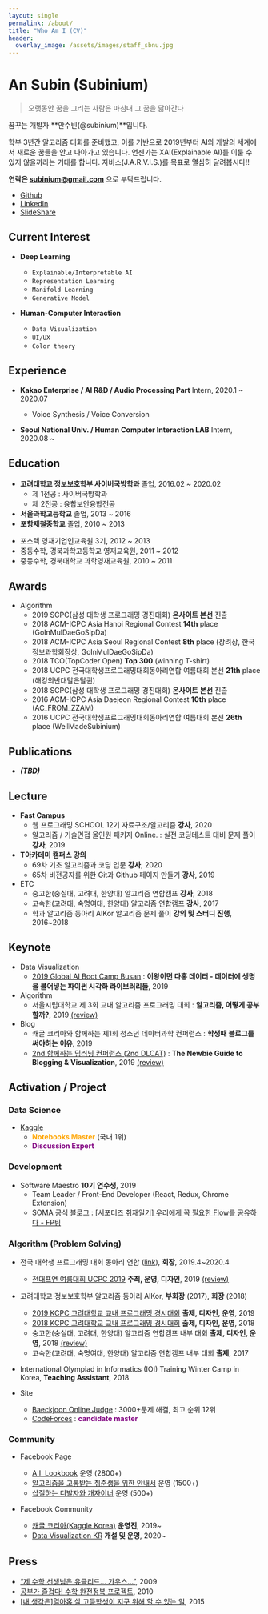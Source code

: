 ```yaml
---
layout: single
permalink: /about/
title: "Who Am I (CV)"
header:
  overlay_image: /assets/images/staff_sbnu.jpg
---
```


# An Subin (Subinium)

> 오랫동안 꿈을 그리는 사람은 마침내 그 꿈을 닮아간다

꿈꾸는 개발자 **안수빈(@subinium)**입니다.

학부 3년간 알고리즘 대회를 준비했고, 이를 기반으로 2019년부터 AI와 개발의 세계에서 새로운 꿈들을 안고 나아가고 있습니다.
언젠가는 XAI(Explainable AI)를 이룰 수 있지 않을까라는 기대를 합니다. 자비스(J.A.R.V.I.S.)를 목표로 열심히 달려봅시다!!

**연락은 subinium@gmail.com** 으로 부탁드립니다.

- [Github](https://github.com/subinium)
- [LinkedIn](https://www.linkedin.com/in/subin-an-841975110/)
- [SlideShare](https://www.slideshare.net/SubinAn1)

## Current Interest

- **Deep Learning**

  - `Explainable/Interpretable AI`
  - `Representation Learning`
  - `Manifold Learning`
  - `Generative Model`

- **Human-Computer Interaction**
  - `Data Visualization`
  - `UI/UX`
  - `Color theory`

## Experience

- **Kakao Enterprise / AI R&D / Audio Processing Part** Intern, 2020.1 ~ 2020.07

  - Voice Synthesis / Voice Conversion

- **Seoul National Univ. / Human Computer Interaction LAB** Intern, 2020.08 ~

## Education

- **고려대학교 정보보호학부 사이버국방학과** 졸업, 2016.02 ~ 2020.02
  - 제 1전공 : 사이버국방학과
  - 제 2전공 : 융합보안융합전공
- **서울과학고등학교** 졸업, 2013 ~ 2016
- **포항제철중학교** 졸업, 2010 ~ 2013

* 포스텍 영재기업인교육원 3기, 2012 ~ 2013
* 중등수학, 경북과학고등학교 영재교육원, 2011 ~ 2012
* 중등수학, 경북대학교 과학영재교육원, 2010 ~ 2011

## Awards

- Algorithm
  - 2019 SCPC(삼성 대학생 프로그래밍 경진대회) **온사이트 본선** 진출
  - 2018 ACM-ICPC Asia Hanoi Regional Contest **14th** place (GoInMulDaeGoSipDa)
  - 2018 ACM-ICPC Asia Seoul Regional Contest **8th** place (장려상, 한국정보과학회장상, GoInMulDaeGoSipDa)
  - 2018 TCO(TopCoder Open) **Top 300** (winning T-shirt)
  - 2018 UCPC 전국대학생프로그래밍대회동아리연합 여름대회 본선 **21th** place (해킹의반대말은달퀸)
  - 2018 SCPC(삼성 대학생 프로그래밍 경진대회) **온사이트 본선** 진출
  - 2016 ACM-ICPC Asia Daejeon Regional Contest **10th** place (AC_FROM_ZZAM)
  - 2016 UCPC 전국대학생프로그래밍대회동아리연합 여름대회 본선 **26th** place (WellMadeSubinium)

## Publications

- **_(TBD)_**

## Lecture

- **Fast Campus**
  - 웹 프로그래밍 SCHOOL 12기 자료구조/알고리즘 **강사**, 2020
  - 알고리즘 / 기술면접 올인원 패키지 Online. : 실전 코딩테스트 대비 문제 풀이 **강사**, 2019
- **T아카데미 캠퍼스 강의**
  - 69차 기초 알고리즘과 코딩 입문 **강사**, 2020
  - 65차 비전공자를 위한 Git과 Github 페이지 만들기 **강사**, 2019
- ETC
  - 숭고한(숭실대, 고려대, 한양대) 알고리즘 연합캠프 **강사**, 2018
  - 고숙한(고려대, 숙명여대, 한양대) 알고리즘 연합캠프 **강사**, 2017
  - 학과 알고리즘 동아리 AlKor 알고리즘 문제 풀이 **강의 및 스터디 진행**, 2016~2018

## Keynote

- Data Visualization
  - [2019 Global AI Boot Camp Busan](https://festa.io/events/783) : **이왕이면 다홍 데이터 - 데이터에 생명을 불어넣는 파이썬 시각화 라이브러리들**, 2019
- Algorithm
  - 서울시립대학교 제 3회 교내 알고리즘 프로그래밍 대회 : **알고리즘, 어떻게 공부할까?**, 2019 [(review)](/meaningful-ps-algorithm-study/)
- Blog
  - 캐글 코리아와 함께하는 제1회 청소년 데이터과학 컨퍼런스 : **학생때 블로그를 써야하는 이유**, 2019
  - [2nd 함께하는 딥러닝 컨퍼런스 (2nd DLCAT)](https://tykimos.github.io/2019/07/04/ISS_2nd_Deep_Learning_Conference_All_Together/) : **The Newbie Guide to Blogging & Visualization**, 2019 [(review)](/2nd-dlcat-review/)

## Activation / Project

### Data Science

- [Kaggle](https://www.kaggle.com/subinium)
  - <b style='color:orange'>Notebooks Master</b> (국내 1위)
  - <b style='color:purple'>Discussion Expert</b>

### Development

- Software Maestro **10기 연수생**, 2019
  - Team Leader / Front-End Developer (React, Redux, Chrome Extension)
  - SOMA 공식 블로그 : [[서포터즈 취재일기] 우리에게 꼭 필요한 Flow를 공유하다 - FP팀](https://blog.naver.com/sw_maestro/221710898997)

### Algorithm (Problem Solving)

- 전국 대학생 프로그래밍 대회 동아리 연합 ([link](https://www.facebook.com/groups/ucpc.korea/)), **회장**, 2019.4~2020.4

  - [전대프연 여름대회 UCPC 2019](https://github.com/ucpcc/ucpc2019-site/blob/master/01-about.md) **주최, 운영, 디자인**, 2019 [(review)](https://subinium.github.io/UCPC-2019-review/)

- 고려대학교 정보보호학부 알고리즘 동아리 AlKor, **부회장** (2017), **회장** (2018)

  - [2019 KCPC 고려대학교 교내 프로그래밍 경시대회](https://kcpc19.contest.codeforces.com/) **출제, 디자인, 운영**, 2019
  - [2018 KCPC 고려대학교 교내 프로그래밍 경시대회](https://www.facebook.com/2018KCPC/) **출제, 디자인, 운영**, 2018
  - 숭고한(숭실대, 고려대, 한양대) 알고리즘 연합캠프 내부 대회 **출제, 디자인, 운영**, 2018 [(review)](https://subinium.github.io/sgh/)
  - 고숙한(고려대, 숙명여대, 한양대) 알고리즘 연합캠프 내부 대회 **출제**, 2017

- International Olympiad in Informatics (IOI) Training Winter Camp in Korea, **Teaching Assistant**, 2018

- Site
  - [Baeckjoon Online Judge](https://www.acmicpc.net/user/subinium) : 3000+문제 해결, 최고 순위 12위
  - [CodeForces](http://codeforces.com/profile/subinium) : <b style='color:purple'>candidate master</b>

### Community

- Facebook Page

  - [A.I. Lookbook](https://www.facebook.com/AI.Lookbook/) 운영 (2800+)
  - [알고리즘을 고통받는 취준생을 위한 안내서](https://www.facebook.com/algoguide/?modal=admin_todo_tour) 운영 (1500+)
  - [삽질하는 디발자와 개자이너](https://www.facebook.com/shovelingdesignoper/?modal=admin_todo_tour) 운영 (500+)

- Facebook Community
  - [캐글 코리아(Kaggle Korea)](https://www.facebook.com/groups/KaggleKoreaOpenGroup/) **운영진**, 2019~
  - [Data Visualization KR](https://www.facebook.com/groups/2542191496047967/) **개설 및 운영**, 2020~

## Press

- [“제 수학 선생님은 유클리드… 가우스…”](http://news.donga.com/3/all/20090608/8741496/1), 2009
- [공부가 즐겁다! 수학 완전정복 프로젝트](http://woman.donga.com/3/all/12/142535/1), 2010
- [[내 생각은]열아홉 살 고등학생이 지구 위해 할 수 있는 일](http://www.donga.com/news/article/all/20150416/70732170/1), 2015
